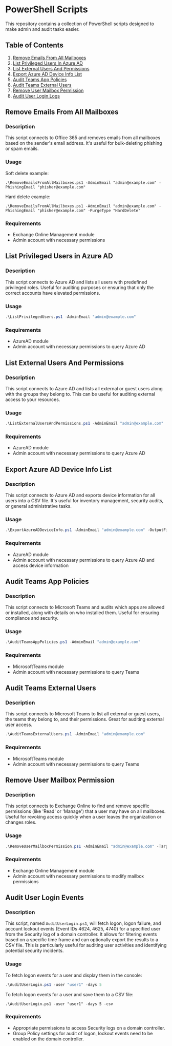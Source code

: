 # PowerShell Scripts

This repository contains a collection of PowerShell scripts designed to make admin and audit tasks easier.

## Table of Contents

1. [Remove Emails From All Mailboxes](#remove-emails-from-all-mailboxes)
2. [List Privileged Users In Azure AD](#list-privileged-users-in-azure-ad)
3. [List External Users And Permissions](#list-external-users-and-permissions)
4. [Export Azure AD Device Info List](#export-azure-ad-device-info-list)
5. [Audit Teams App Policies](#audit-teams-app-policies)
6. [Audit Teams External Users](#audit-teams-external-users)
7. [Remove User Mailbox Permission](#remove-user-mailbox-permissions)
8. [Audit User Login Logs](#audit-user-login-events)

## Remove Emails From All Mailboxes

### Description

This script connects to Office 365 and removes emails from all mailboxes based on the sender's email address. It's useful for bulk-deleting phishing or spam emails.

### Usage

Soft delete example:
```
.\RemoveEmailsFromAllMailboxes.ps1 -AdminEmail "admin@example.com" -PhishingEmail "phisher@example.com"
```

Hard delete example:
```
.\RemoveEmailsFromAllMailboxes.ps1 -AdminEmail "admin@example.com" -PhishingEmail "phisher@example.com" -PurgeType "HardDelete"
```

### Requirements

- Exchange Online Management module
- Admin account with necessary permissions

## List Privileged Users in Azure AD

### Description

This script connects to Azure AD and lists all users with predefined privileged roles. Useful for auditing purposes or ensuring that only the correct accounts have elevated permissions.

### Usage

```powershell
.\ListPrivilegedUsers.ps1 -AdminEmail "admin@example.com"
```

### Requirements

- AzureAD module
- Admin account with necessary permissions to query Azure AD

## List External Users And Permissions

### Description

This script connects to Azure AD and lists all external or guest users along with the groups they belong to. This can be useful for auditing external access to your resources.

### Usage

```powershell
.\ListExternalUsersAndPermissions.ps1 -AdminEmail "admin@example.com"
```

### Requirements

- AzureAD module
- Admin account with necessary permissions to query Azure AD


## Export Azure AD Device Info List

### Description

This script connects to Azure AD and exports device information for all users into a CSV file. It's useful for inventory management, security audits, or general administrative tasks.

### Usage

```powershell
.\ExportAzureADDeviceInfo.ps1 -AdminEmail "admin@example.com" -OutputFile "C:\path\to\output.csv"
```

### Requirements

- AzureAD module
- Admin account with necessary permissions to query Azure AD and access device information

## Audit Teams App Policies

### Description

This script connects to Microsoft Teams and audits which apps are allowed or installed, along with details on who installed them. Useful for ensuring compliance and security.

### Usage

```powershell
.\AuditTeamsAppPolicies.ps1 -AdminEmail "admin@example.com"
```

### Requirements

- MicrosoftTeams module
- Admin account with necessary permissions to query Teams

## Audit Teams External Users

### Description

This script connects to Microsoft Teams to list all external or guest users, the teams they belong to, and their permissions. Great for auditing external user access.

```powershell
.\AuditTeamsExternalUsers.ps1 -AdminEmail "admin@example.com"
```
### Requirements

- MicrosoftTeams module
- Admin account with necessary permissions to query Teams

## Remove User Mailbox Permission

### Description

This script connects to Exchange Online to find and remove specific permissions (like 'Read' or 'Manage') that a user may have on all mailboxes. Useful for revoking access quickly when a user leaves the organization or changes roles.

### Usage

```powershell
.\RemoveUserMailboxPermission.ps1 -AdminEmail "admin@example.com" -TargetUser "user@example.com"
```
### Requirements

 - Exchange Online Management module
 - Admin account with necessary permissions to modify mailbox permissions


## Audit User Login Events

### Description

This script, named `AuditUserLogin.ps1`, will fetch logon, logon failure, and account lockout events (Event IDs 4624, 4625, 4740) for a specified user from the Security log of a domain controller. It allows for filtering events based on a specific time frame and can optionally export the results to a CSV file. This is particularly useful for auditing user activities and identifying potential security incidents.

### Usage

To fetch logon events for a user and display them in the console:

```powershell
.\AuditUserLogin.ps1 -user "user1" -days 5
```
To fetch logon events for a user and save them to a CSV file:
```
.\AuditUserLogin.ps1 -user "user1" -days 5 -csv
```
### Requirements
- Appropriate permissions to access Security logs on a domain controller.
- Group Policy settings for audit of logon, lockout events need to be enabled on the domain controller.
